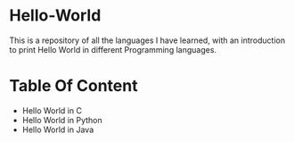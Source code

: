# Hello-World 
This is a repository of all the languages I have learned, with an introduction to print Hello World in different Programming languages.
# Table Of Content
- Hello World in C
- Hello World in Python
- Hello World in Java
